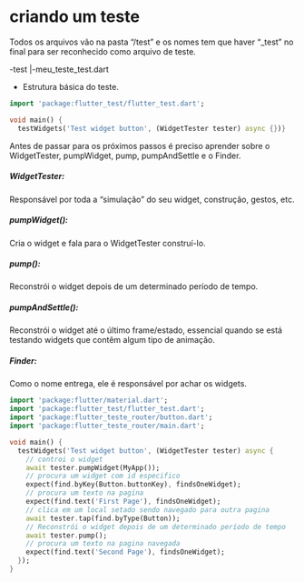 # criando um teste

Todos os arquivos vão na pasta “/test” e os nomes tem que haver “_test” no final para ser reconhecido como arquivo de teste.

-test
   |-meu_teste_test.dart

- Estrutura básica do teste.
```dart
import 'package:flutter_test/flutter_test.dart';

void main() {
  testWidgets('Test widget button', (WidgetTester tester) async {})}
```
Antes de passar para os próximos passos é preciso aprender sobre o WidgetTester, pumpWidget, pump, pumpAndSettle e o Finder.
<h5>WidgetTester:</h5> Responsável por toda a “simulação” do seu widget, construção, gestos, etc.
<h5>pumpWidget():</h5> Cria o widget e fala para o WidgetTester construí-lo.
<h5>pump():</h5> Reconstrói o widget depois de um determinado período de tempo.
<h5>pumpAndSettle():</h5> Reconstrói o widget até o último frame/estado, essencial quando se está testando widgets que contêm algum tipo de animação.
<h5>Finder:</h5> Como o nome entrega, ele é responsável por achar os widgets.



```dart
import 'package:flutter/material.dart';
import 'package:flutter_test/flutter_test.dart';
import 'package:flutter_teste_router/button.dart';
import 'package:flutter_teste_router/main.dart';

void main() {
  testWidgets('Test widget button', (WidgetTester tester) async {
    // controi o widget
    await tester.pumpWidget(MyApp());
    // procura um widget com id especifico
    expect(find.byKey(Button.buttonKey), findsOneWidget);
    // procura um texto na pagina
    expect(find.text('First Page'), findsOneWidget);
    // clica em um local setado sendo navegado para outra pagina
    await tester.tap(find.byType(Button));
    // Reconstrói o widget depois de um determinado período de tempo
    await tester.pump();
    // procura um texto na pagina navegada
    expect(find.text('Second Page'), findsOneWidget);
  });
}
```